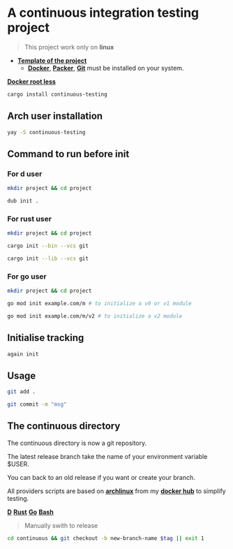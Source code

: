 # A continuous integration testing project

> This project work only on **linux**

* [**Template of the project**](https://github.com/taishingi/continuous-template)
  * [**Docker**](https://docs.docker.com/engine/install/), [**Packer**](https://developer.hashicorp.com/packer/docs), [**Git**](https://git-scm.com) must be installed on your system.

[**Docker root less**](https://linuxhandbook.com/rootless-docker/)

```bash
cargo install continuous-testing
```

## Arch user installation

```bash
yay -S continuous-testing
```

## Command to run before init

### For d user

```bash
mkdir project && cd project 
```

```bash
dub init .
```

### For rust user

```bash
mkdir project && cd project 
```

```bash
cargo init --bin --vcs git
```

```bash
cargo init --lib --vcs git
```

### For go user

```bash
mkdir project && cd project 
```

```bash
go mod init example.com/m # to initialize a v0 or v1 module
```

```bash
go mod init example.com/m/v2 # to initialize a v2 module
```

## Initialise tracking

```bash
again init
```

## Usage

```bash
git add .
```

```bash
git commit -m "msg"
```

## The continuous directory

The continuous directory is now a git repository.

The latest release branch take the name of your environment variable $USER.

You can back to an old release if you want or create your branch.

All providers scripts are based on [**archlinux**](https://archlinux.org) from my [**docker hub**](https://hub.docker.com/u/taishingi) to simplify testing.

[**D**](https://hub.docker.com/r/taishingi/dlang/tags) [**Rust**](https://hub.docker.com/r/taishingi/rlang/tags) [**Go**](https://hub.docker.com/r/taishingi/glang/tags) [**Bash**](https://hub.docker.com/r/taishingi/shlang/tags)

> Manually swith to release

```bash
cd continuous && git checkout -b new-branch-name $tag || exit 1
```
